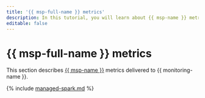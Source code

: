 ```yaml
---
title: '{{ msp-full-name }} metrics'
description: In this tutorial, you will learn about {{ msp-name }} metrics.
editable: false
---
```


# {{ msp-full-name }} metrics

This section describes [{{ msp-name }}](../../managed-spark/) metrics delivered to {{ monitoring-name }}.

{% include [managed-spark.md](../../_includes/monitoring/metrics-ref/managed-spark.md) %}